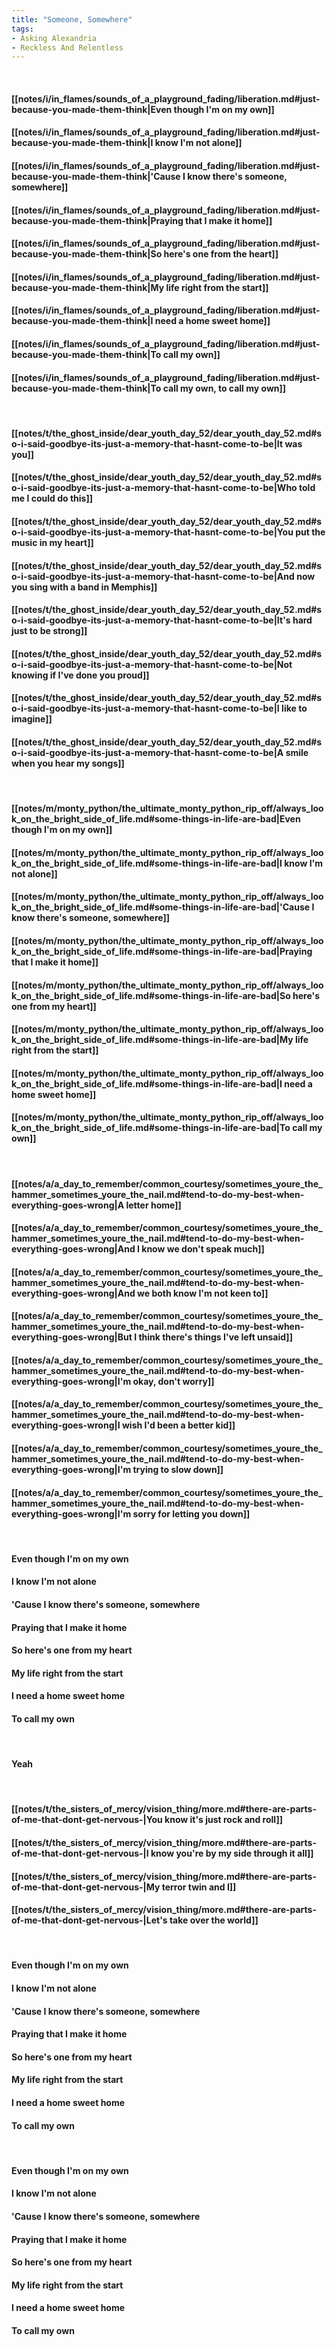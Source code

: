 ```yaml
---
title: "Someone, Somewhere"
tags:
- Asking Alexandria
- Reckless And Relentless
---
```

&nbsp;
#### [[notes/i/in_flames/sounds_of_a_playground_fading/liberation.md#just-because-you-made-them-think|Even though I'm on my own]]
#### [[notes/i/in_flames/sounds_of_a_playground_fading/liberation.md#just-because-you-made-them-think|I know I'm not alone]]
#### [[notes/i/in_flames/sounds_of_a_playground_fading/liberation.md#just-because-you-made-them-think|'Cause I know there's someone, somewhere]]
#### [[notes/i/in_flames/sounds_of_a_playground_fading/liberation.md#just-because-you-made-them-think|Praying that I make it home]]
#### [[notes/i/in_flames/sounds_of_a_playground_fading/liberation.md#just-because-you-made-them-think|So here's one from the heart]]
#### [[notes/i/in_flames/sounds_of_a_playground_fading/liberation.md#just-because-you-made-them-think|My life right from the start]]
#### [[notes/i/in_flames/sounds_of_a_playground_fading/liberation.md#just-because-you-made-them-think|I need a home sweet home]]
#### [[notes/i/in_flames/sounds_of_a_playground_fading/liberation.md#just-because-you-made-them-think|To call my own]]
#### [[notes/i/in_flames/sounds_of_a_playground_fading/liberation.md#just-because-you-made-them-think|To call my own, to call my own]]
&nbsp;
#### [[notes/t/the_ghost_inside/dear_youth_day_52/dear_youth_day_52.md#so-i-said-goodbye-its-just-a-memory-that-hasnt-come-to-be|It was you]]
#### [[notes/t/the_ghost_inside/dear_youth_day_52/dear_youth_day_52.md#so-i-said-goodbye-its-just-a-memory-that-hasnt-come-to-be|Who told me I could do this]]
#### [[notes/t/the_ghost_inside/dear_youth_day_52/dear_youth_day_52.md#so-i-said-goodbye-its-just-a-memory-that-hasnt-come-to-be|You put the music in my heart]]
#### [[notes/t/the_ghost_inside/dear_youth_day_52/dear_youth_day_52.md#so-i-said-goodbye-its-just-a-memory-that-hasnt-come-to-be|And now you sing with a band in Memphis]]
#### [[notes/t/the_ghost_inside/dear_youth_day_52/dear_youth_day_52.md#so-i-said-goodbye-its-just-a-memory-that-hasnt-come-to-be|It's hard just to be strong]]
#### [[notes/t/the_ghost_inside/dear_youth_day_52/dear_youth_day_52.md#so-i-said-goodbye-its-just-a-memory-that-hasnt-come-to-be|Not knowing if I've done you proud]]
#### [[notes/t/the_ghost_inside/dear_youth_day_52/dear_youth_day_52.md#so-i-said-goodbye-its-just-a-memory-that-hasnt-come-to-be|I like to imagine]]
#### [[notes/t/the_ghost_inside/dear_youth_day_52/dear_youth_day_52.md#so-i-said-goodbye-its-just-a-memory-that-hasnt-come-to-be|A smile when you hear my songs]]
&nbsp;
#### [[notes/m/monty_python/the_ultimate_monty_python_rip_off/always_look_on_the_bright_side_of_life.md#some-things-in-life-are-bad|Even though I'm on my own]]
#### [[notes/m/monty_python/the_ultimate_monty_python_rip_off/always_look_on_the_bright_side_of_life.md#some-things-in-life-are-bad|I know I'm not alone]]
#### [[notes/m/monty_python/the_ultimate_monty_python_rip_off/always_look_on_the_bright_side_of_life.md#some-things-in-life-are-bad|'Cause I know there's someone, somewhere]]
#### [[notes/m/monty_python/the_ultimate_monty_python_rip_off/always_look_on_the_bright_side_of_life.md#some-things-in-life-are-bad|Praying that I make it home]]
#### [[notes/m/monty_python/the_ultimate_monty_python_rip_off/always_look_on_the_bright_side_of_life.md#some-things-in-life-are-bad|So here's one from my heart]]
#### [[notes/m/monty_python/the_ultimate_monty_python_rip_off/always_look_on_the_bright_side_of_life.md#some-things-in-life-are-bad|My life right from the start]]
#### [[notes/m/monty_python/the_ultimate_monty_python_rip_off/always_look_on_the_bright_side_of_life.md#some-things-in-life-are-bad|I need a home sweet home]]
#### [[notes/m/monty_python/the_ultimate_monty_python_rip_off/always_look_on_the_bright_side_of_life.md#some-things-in-life-are-bad|To call my own]]
&nbsp;
#### [[notes/a/a_day_to_remember/common_courtesy/sometimes_youre_the_hammer_sometimes_youre_the_nail.md#tend-to-do-my-best-when-everything-goes-wrong|A letter home]]
#### [[notes/a/a_day_to_remember/common_courtesy/sometimes_youre_the_hammer_sometimes_youre_the_nail.md#tend-to-do-my-best-when-everything-goes-wrong|And I know we don't speak much]]
#### [[notes/a/a_day_to_remember/common_courtesy/sometimes_youre_the_hammer_sometimes_youre_the_nail.md#tend-to-do-my-best-when-everything-goes-wrong|And we both know I'm not keen to]]
#### [[notes/a/a_day_to_remember/common_courtesy/sometimes_youre_the_hammer_sometimes_youre_the_nail.md#tend-to-do-my-best-when-everything-goes-wrong|But I think there's things I've left unsaid]]
#### [[notes/a/a_day_to_remember/common_courtesy/sometimes_youre_the_hammer_sometimes_youre_the_nail.md#tend-to-do-my-best-when-everything-goes-wrong|I'm okay, don't worry]]
#### [[notes/a/a_day_to_remember/common_courtesy/sometimes_youre_the_hammer_sometimes_youre_the_nail.md#tend-to-do-my-best-when-everything-goes-wrong|I wish I'd been a better kid]]
#### [[notes/a/a_day_to_remember/common_courtesy/sometimes_youre_the_hammer_sometimes_youre_the_nail.md#tend-to-do-my-best-when-everything-goes-wrong|I'm trying to slow down]]
#### [[notes/a/a_day_to_remember/common_courtesy/sometimes_youre_the_hammer_sometimes_youre_the_nail.md#tend-to-do-my-best-when-everything-goes-wrong|I'm sorry for letting you down]]
&nbsp;
#### Even though I'm on my own
#### I know I'm not alone
#### 'Cause I know there's someone, somewhere
#### Praying that I make it home
#### So here's one from my heart
#### My life right from the start
#### I need a home sweet home
#### To call my own
&nbsp;
#### Yeah
&nbsp;
#### [[notes/t/the_sisters_of_mercy/vision_thing/more.md#there-are-parts-of-me-that-dont-get-nervous-|You know it's just rock and roll]]
#### [[notes/t/the_sisters_of_mercy/vision_thing/more.md#there-are-parts-of-me-that-dont-get-nervous-|I know you're by my side through it all]]
#### [[notes/t/the_sisters_of_mercy/vision_thing/more.md#there-are-parts-of-me-that-dont-get-nervous-|My terror twin and I]]
#### [[notes/t/the_sisters_of_mercy/vision_thing/more.md#there-are-parts-of-me-that-dont-get-nervous-|Let's take over the world]]
&nbsp;
#### Even though I'm on my own
#### I know I'm not alone
#### 'Cause I know there's someone, somewhere
#### Praying that I make it home
#### So here's one from my heart
#### My life right from the start
#### I need a home sweet home
#### To call my own
&nbsp;
#### Even though I'm on my own
#### I know I'm not alone
#### 'Cause I know there's someone, somewhere
#### Praying that I make it home
#### So here's one from my heart
#### My life right from the start
#### I need a home sweet home
#### To call my own
